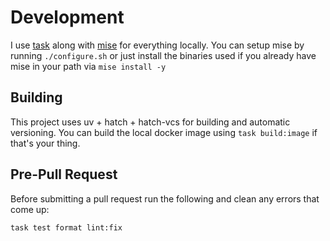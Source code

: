 # Development

I use [task](https://taskfile.dev) along with [mise](https://mise.jdx.dev) for everything locally. You can setup mise by running `./configure.sh` or just install the binaries used if you already have mise in your path via `mise install -y`

## Building

This project uses uv + hatch + hatch-vcs for building and automatic versioning. You can build the local docker image using `task build:image` if that's your thing.

## Pre-Pull Request

Before submitting a pull request run the following and clean any errors that come up:

```bash
task test format lint:fix
```